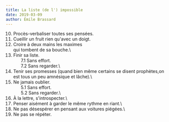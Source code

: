 ```yaml
---
title: La liste (de l') impossible
date: 2019-03-09
author: Émile Brassard
---
```


10. Procès-verbaliser toutes ses pensées.
9. Cueillir un fruit rien qu'avec un doigt.
8. Croire à deux mains les maximes\
qui tombent de sa bouche.\
7. Finir sa liste.\
&nbsp;&nbsp;&nbsp;&nbsp;&nbsp;&nbsp;7.1 Sans effort.\
&nbsp;&nbsp;&nbsp;&nbsp;&nbsp;&nbsp;7.2 Sans regarder.\
6. Tenir ses promesses (quand bien même certains se disent prophètes,on est tous un peu amnésique et lâche).\
5. Ne jamais oublier.\
&nbsp;&nbsp;&nbsp;&nbsp;&nbsp;&nbsp;5.1 Sans effort.\
&nbsp;&nbsp;&nbsp;&nbsp;&nbsp;&nbsp;5.2 Sans regarder.\
4. À la lettre, s'introspecter.\
3. Penser aisément à garder le même rythme en riant.\
2. Ne pas désespérer en pensant aux voitures piégées.\
1. Ne pas se répéter.